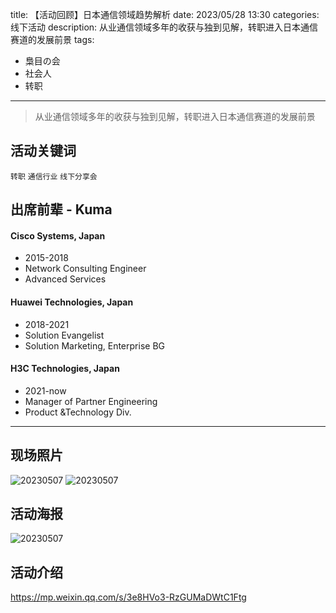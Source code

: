 title: 【活动回顾】日本通信领域趋势解析
date: 2023/05/28 13:30
categories: 线下活动
description: 从业通信领域多年的收获与独到见解，转职进入日本通信赛道的发展前景
tags:
- 梟目の会
- 社会人
- 转职

---

> 从业通信领域多年的收获与独到见解，转职进入日本通信赛道的发展前景

## 活动关键词
`转职` `通信行业` `线下分享会`

## 出席前辈 - Kuma
#### Cisco Systems, Japan
- 2015-2018
- Network Consulting Engineer
- Advanced Services

#### Huawei Technologies, Japan
- 2018-2021
- Solution Evangelist
- Solution Marketing, Enterprise BG 

#### H3C Technologies, Japan
- 2021-now
- Manager of Partner Engineering
- Product &Technology Div.

---

## 现场照片
![20230507](https://qilian-tokyo.github.io/img/20230528/1.jpg)
![20230507](https://qilian-tokyo.github.io/img/20230528/2.jpg)


## 活动海报
![20230507](https://qilian-tokyo.github.io/img/20230528/0.png)

## 活动介绍
https://mp.weixin.qq.com/s/3e8HVo3-RzGUMaDWtC1Ftg